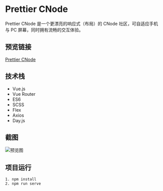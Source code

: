 # Prettier CNode

Prettier CNode 是一个更漂亮的响应式（布局）的 CNode 社区，可自适应手机与 PC 屏幕，同时拥有流畅的交互体验。

## 预览链接
[Prettier CNode](http://gwokhou.info/prettier-cnode/dist/index.html)

## 技术栈
- Vue.js
- Vue Router
- ES6
- SCSS
- Flex
- Axios
- Day.js

## 截图

![预览图](https://raw.githubusercontent.com/Gwokhov/prettier-cnode/master/pictures/preview.jpg)

## 项目运行

```
1. npm install
2. npm run serve
```
